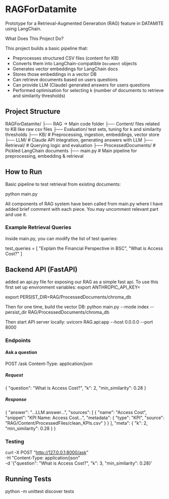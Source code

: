 # RAGForDatamite

Prototype for a Retrieval-Augmented Generation (RAG) feature in DATAMITE using LangChain. 

What Does This Project Do?

This project builds a basic pipeline that:
- Preprocesses structured CSV files (content for KB)
- Converts them into LangChain-compatible `Document` objects
- Generates vector embeddings for LangChain docs
- Stores those embeddings in a vector DB
- Can retrieve documents based on users questions
- Can provide LLM (Claude) generated answers for users questions
- Performed optimisation for selecting k (number of documents to retrieve and similarity thresholds)


## Project Structure

RAGForDatamite/
├── RAG -> Main code folder
├── Content/ files related to KB like raw csv files
├── Evaluation/ test sets, tuning for k and similarity thresholds
├── KB/ # Preprocessing, ingestion, embeddings, vector store
├── LLM/ # Claude API integration, generating answers with LLM
├── Retrieval/ # Querying logic and evaluation
├── ProcessedDocuments/ # Pickled LangChain documents
├── main.py # Main pipeline for preprocessing, embedding & retrieval

## How to Run
Basic pipeline to test retrieval from existing documents:

python main.py

All components of RAG system have been called from main.py where I have added brief comment with each piece. You may uncomment relevant part and use it.

### Example Retrieval Queries
Inside main.py, you can modify the list of test queries:

test_queries = [
    "Explain the Financial Perspective in BSC",
    "What is Access Cost?"
]

## Backend API (FastAPI)
added an api.py file for exposing our RAG as a simple fast api.
To use this first set up environment variables:
export ANTHROPIC_API_KEY=

export PERSIST_DIR=RAG/ProcessedDocuments/chroma_db

Then for one time, build the vector DB:
python main.py --mode index --persist_dir RAG/ProcessedDocuments/chroma_db

Then start API server locally:
uvicorn RAG.api:app --host 0.0.0.0 --port 8000

### Endpoints

#### Ask a question

POST /ask
Content-Type: application/json

##### Request
{
  "question": "What is Access Cost?",
  "k": 2,
  "min_similarity": 0.28
}

##### Response
{
  "answer": "…LLM answer…",
  "sources": [
    {
      "name": "Access Cost", 
      "snippet": "KPI Name: Access Cost…",
      "metadata": { "type": "KPI", "source": "RAG/Content/ProcessedFiles/clean_KPIs.csv" }
    }
  ],
  "meta": { "k": 2, "min_similarity": 0.28 }
}

### Testing

curl -X POST "http://127.0.0.1:8000/ask" \
     -H "Content-Type: application/json" \
     -d '{"question": "What is Access Cost?", "k": 3, "min_similarity": 0.28}'


## Running Tests

python -m unittest discover tests

